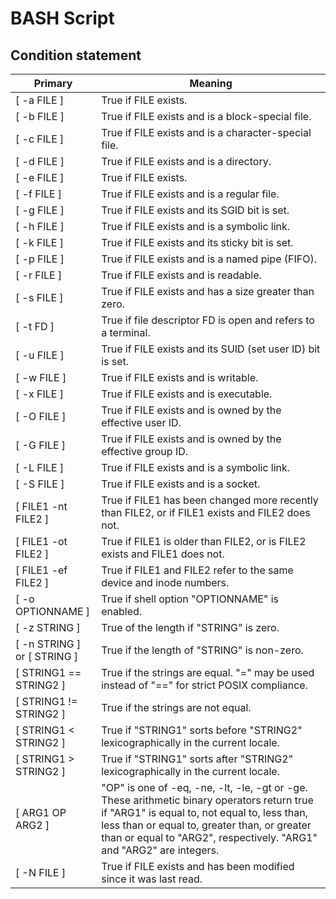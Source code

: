 # BASH Script

## Condition statement

Primary |	Meaning
------------- | -------------
[ -a FILE ] |	True if FILE exists.
[ -b FILE ] | True if FILE exists and is a block-special file.
[ -c FILE ] | True if FILE exists and is a character-special file.
[ -d FILE ]|	True if FILE exists and is a directory.
[ -e FILE ]|	True if FILE exists.
[ -f FILE ]|	True if FILE exists and is a regular file.
[ -g FILE ]|	True if FILE exists and its SGID bit is set.
[ -h FILE ]|	True if FILE exists and is a symbolic link.
[ -k FILE ]|	True if FILE exists and its sticky bit is set.
[ -p FILE ]|	True if FILE exists and is a named pipe (FIFO).
[ -r FILE ]|	True if FILE exists and is readable.
[ -s FILE ]|	True if FILE exists and has a size greater than zero.
[ -t FD ]|	True if file descriptor FD is open and refers to a terminal.
[ -u FILE ]|	True if FILE exists and its SUID (set user ID) bit is set.
[ -w FILE ]|	True if FILE exists and is writable.
[ -x FILE ]|	True if FILE exists and is executable.
[ -O FILE ]|	True if FILE exists and is owned by the effective user ID.
[ -G FILE ]|	True if FILE exists and is owned by the effective group ID.
[ -L FILE ]|	True if FILE exists and is a symbolic link.
[ -S FILE ]|	True if FILE exists and is a socket.
[ FILE1 -nt FILE2 ]|	True if FILE1 has been changed more recently than FILE2, or if FILE1 exists and FILE2 does not.
[ FILE1 -ot FILE2 ]|	True if FILE1 is older than FILE2, or is FILE2 exists and FILE1 does not.
[ FILE1 -ef FILE2 ]|	True if FILE1 and FILE2 refer to the same device and inode numbers.
[ -o OPTIONNAME ]|	True if shell option "OPTIONNAME" is enabled.
[ -z STRING ]|	True of the length if "STRING" is zero.
[ -n STRING ] or [ STRING ]|	True if the length of "STRING" is non-zero.
[ STRING1 == STRING2 ]|	True if the strings are equal. "=" may be used instead of "==" for strict POSIX compliance.
[ STRING1 != STRING2 ]	|True if the strings are not equal.
[ STRING1 < STRING2 ]|	True if "STRING1" sorts before "STRING2" lexicographically in the current locale.
[ STRING1 > STRING2 ]|	True if "STRING1" sorts after "STRING2" lexicographically in the current locale.
[ ARG1 OP ARG2 ]|	"OP" is one of -eq, -ne, -lt, -le, -gt or -ge. These arithmetic binary operators return true if "ARG1" is equal to, not equal to, less than, less than or equal to, greater than, or greater than or equal to "ARG2", respectively. "ARG1" and "ARG2" are integers.
[ -N FILE ]|	True if FILE exists and has been modified since it was last read.